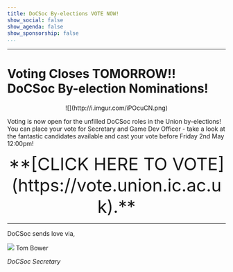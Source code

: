 ```yaml
---
title: DoCSoc By-elections VOTE NOW!
show_social: false
show_agenda: false
show_sponsorship: false
...
```


---

# Voting Closes TOMORROW!! DoCSoc By-election Nominations!

<center>![](http://i.imgur.com/iPOcuCN.png)</center>

Voting is now open for the unfilled DoCSoc roles in the Union by-elections! You can place your vote for Secretary and Game Dev Officer - take a look at the fantastic candidates available and cast your vote before Friday 2nd May 12:00pm!

<center style="font-size:40px">**[CLICK HERE TO VOTE](https://vote.union.ic.ac.uk).**</center>

---

DoCSoc sends love via,

[![](http://i.imgur.com/mwEtDPb.png)](https://www.fb.com/thomas.bower.738) Tom Bower

*DoCSoc Secretary*